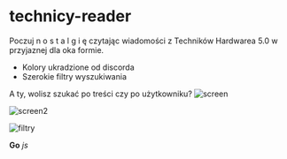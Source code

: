 # technicy-reader

Poczuj n o s t a l g i ę czytając wiadomości z Techników Hardwarea 5.0 w przyjaznej dla oka formie.

* Kolory ukradzione od discorda
* Szerokie filtry wyszukiwania

A ty, wolisz szukać po treści czy po użytkowniku?
![screen](https://i.imgur.com/aZrjT47.png)

![screen2](https://i.imgur.com/ZnWEH74.png)

![filtry](https://i.imgur.com/MUCtpwB.png)

**Go**
*js*